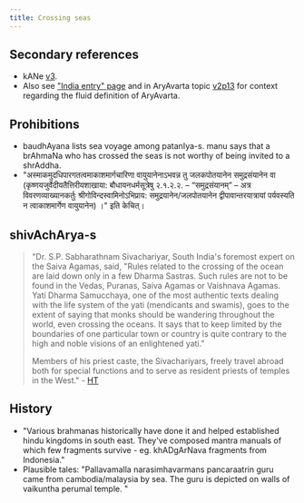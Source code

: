 ```yaml
---
title: Crossing seas
---
```


## Secondary references
- kANe [v3](https://archive.org/stream/HistoryOfDharmasastraancientAndMediaevalReligiousAndCivilLawV.3/Kane_A-History-of-Dharmasastra-v3_1946#page/n979/mode/2up).
- Also see ["India entry" page](/notes/sapiens/branches/Aryan/satem/indo-iranian/indo-aryan/india/2_dominance/Arya-consolidation/)  and in AryAvarta topic [v2p13](https://archive.org/stream/HistoryOfDharmasastraancientAndMediaevalReligiousAndCivilLawV.2.1/Kane_A-History-of-Dharmasastra-v2-1_1941#page/n69/mode/2up) for context regarding the fluid definition of AryAvarta.

## Prohibitions
- baudhAyana lists sea voyage among patanIya-s. manu says that a brAhmaNa who has crossed the seas is not worthy of being invited to a shrAddha.
- "अस्माकमुदधिपारगतत्वमाकाशमार्गचारिणा वायुयानेनाऽभवन्न तु जलकपोतयानेन समुद्रसंयानेन वा  (कृष्णयजुर्वेदीयतैत्तिरीयशाखाया: बौधायनधर्मसूत्रेषु २.१.२.२. – “समुद्रसंयानम्” – अत्र विवरणव्याख्यानकर्तुः श्रीगोविन्दस्वामिनोऽभिप्राय: समुद्रयानेन/जलपोतयानेन द्वीपावान्तरयात्रायां पर्यवस्यति न त्वाकाशमार्गेण वायुयानेन) ।" इति केचित्।

## shivAchArya-s
> "Dr. S.P. Sabharathnam Sivachariyar, South India's foremost expert on the Saiva Agamas, said, "Rules related to the crossing of the ocean are laid down only in a few Dharma Sastras. Such rules are not to be found in the Vedas, Puranas, Saiva Agamas or Vaishnava Agamas. Yati Dharma Samucchaya, one of the most authentic texts dealing with the life system of the yati (mendicants and swamis), goes to the extent of saying that monks should be wandering throughout the world, even crossing the oceans. It says that to keep limited by the boundaries of one particular town or country is quite contrary to the high and noble visions of an enlightened yati." 
> 
> Members of his priest caste, the Sivachariyars, freely travel abroad both for special functions and to serve as resident priests of temples in the West." - [HT](https://www.hinduismtoday.com/modules/smartsection/item.php?itemid=3065)

## History
- "Various brahmanas historically have done it and helped established hindu kingdoms in south east. They've composed mantra manuals of which few fragments survive - eg. khADgArNava fragments from Indonesia."
- Plausible tales: "Pallavamalla narasimhavarmans pancaraatrin guru came from cambodia/malaysia by sea. The guru is depicted on walls of vaikuntha perumal temple. "
